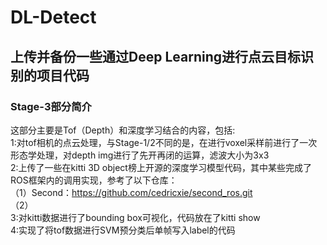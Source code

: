 # DL-Detect
## 上传并备份一些通过Deep Learning进行点云目标识别的项目代码
### Stage-3部分简介
这部分主要是Tof（Depth）和深度学习结合的内容，包括:<br>
1:对tof相机的点云处理，与Stage-1/2不同的是，在进行voxel采样前进行了一次形态学处理，对depth img进行了先开再闭的运算，滤波大小为3x3<br>
2:上传了一些在kitti 3D object榜上开源的深度学习模型代码，其中某些完成了ROS框架内的调用实现，参考了以下仓库：<br>
（1）Second：https://github.com/cedricxie/second_ros.git<br>
（2）<br>
3:对kitti数据进行了bounding box可视化，代码放在了kitti show<br>
4:实现了将tof数据进行SVM预分类后单帧写入label的代码<br>
